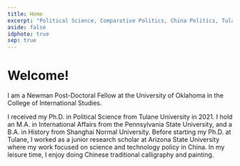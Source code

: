 ```yaml
---
title: Home
excerpt: "Political Science, Comparative Politics, China Politics, Tulane, PhD"
aside: false
idphoto: true
sep: true
---
```



# Welcome!

I am a Newman Post-Doctoral Fellow at the University of Oklahoma in the College of International Studies. 

I received my Ph.D. in Political Science from Tulane University in 2021. I hold an M.A. in International Affairs from the Pennsylvania State University, and a B.A. in History  from Shanghai Normal University. Before starting my Ph.D. at Tulane, I worked as a junior research scholar at Arizona State University where my work focused on science and technology policy in China. In my leisure time, I enjoy doing Chinese traditional calligraphy and painting. 

